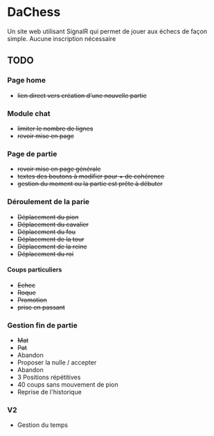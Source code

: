 # DaChess

Un site web utilisant SignalR qui permet de jouer aux échecs de façon simple.
Aucune inscription nécessaire

## TODO

### Page home 
* ~~lien direct vers création d'une nouvelle partie~~

### Module chat
* ~~limiter le nombre de lignes~~
* ~~revoir mise en page~~

### Page de partie
* ~~revoir mise en page générale~~
* ~~textes des boutons à modifier pour + de cohérence~~
* ~~gestion du moment ou la partie est prête à débuter~~

### Déroulement de la parie
* ~~Déplacement du pion~~
* ~~Déplacement du cavalier~~
* ~~Déplacement du fou~~
* ~~Déplacement de la tour~~
* ~~Déplacement de la reine~~
* ~~Déplacement du roi~~

#### Coups particuliers
* ~~Echec~~
* ~~Roque~~
* ~~Promotion~~
* ~~prise en passant~~

### Gestion fin de partie
* ~~Mat~~
* ~~Pat~~
* Abandon
* Proposer la nulle / accepter
* Abandon
* 3 Positions répétitives
* 40 coups sans mouvement de pion
* Reprise de l'historique

### V2
* Gestion du temps